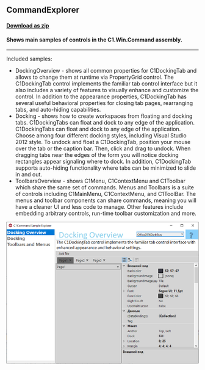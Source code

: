 ## CommandExplorer
#### [Download as zip](https://minhaskamal.github.io/DownGit/#/home?url=https://github.com/GrapeCity/ComponentOne-WinForms-Samples/tree/master/Core/Command/CS/CommandExplorer)
#### Shows main samples of controls in the C1.Win.Command assembly.
____
Included samples:
  
* DockingOverview - shows all common properties for C1DockingTab and allows to change them at runtime via PropertyGrid control.
  The C1DockingTab control implements the familiar tab control interface but it also includes a variety of features to visually enhance and customize the control. 
  In addition to the appearance properties, C1DockingTab has several useful behavioral properties for closing tab pages, rearranging tabs, and auto-hiding capabilities.
* Docking - shows how to create workspaces from floating and docking tabs. C1DockingTabs can float and dock to any edge of the application. 
  C1DockingTabs can float and dock to any edge of the application. Choose among four different docking styles, including Visual Studio 2012 style. 
  To undock and float a C1DockingTab, position your mouse over the tab or the caption bar. Then, click and drag to undock. 
  When dragging tabs near the edges of the form you will notice docking rectangles appear signaling where to dock. 
  In addition, C1DockingTab supports auto-hiding functionality where tabs can be minimized to slide in and out.
* ToolbarsOverview - shows C1Menu, C1ContextMenu and C1Toolbar which share the same set of commands.
  Menus and Toolbars is a suite of controls including C1MainMenu, C1ContextMenu, and C1ToolBar. 
  The menus and toolbar components can share commands, meaning you will have a cleaner UI and less code to manage. 
  Other features include embedding arbitrary controls, run-time toolbar customization and more.

![screenshot](screenshot.PNG)
